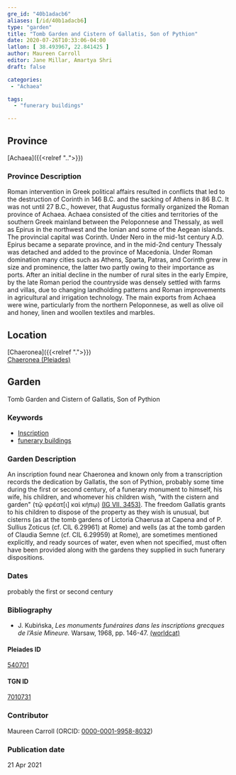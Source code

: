```yaml
---
gre_id: "40b1adacb6"
aliases: [/id/40b1adacb6]
type: "garden"
title: "Tomb Garden and Cistern of Gallatis, Son of Pythion"
date: 2020-07-26T10:33:06-04:00
latlon: [ 38.493967, 22.841425 ]
author: Maureen Carroll
editor: Jane Millar, Amartya Shri
draft: false

categories:
 - "Achaea"

tags:
  - "funerary buildings"

---
```


## Province

[Achaea]({{<relref "..">}})

### Province Description

Roman intervention in Greek political affairs resulted in conflicts that led to the destruction of Corinth in 146 B.C. and the sacking of Athens in 86 B.C. It was not until 27 B.C., however, that Augustus formally organized the Roman province of Achaea. Achaea consisted of the cities and territories of the southern Greek mainland between the Peloponnese and Thessaly, as well as Epirus in the northwest and the Ionian and some of the Aegean islands.
The provincial capital was Corinth. Under Nero in the mid-1st century A.D. Epirus became a separate province, and in the mid-2nd century Thessaly was detached and added to the province of Macedonia. Under Roman domination many cities such as Athens, Sparta, Patras, and Corinth grew in size and prominence, the latter two partly owing to their importance as ports.  After an initial decline in the number of rural sites in the early Empire, by the late Roman period the countryside was densely settled with farms and villas, due to changing landholding patterns and Roman improvements in agricultural and irrigation technology. The main exports from Achaea were wine, particularly from the northern Peloponnese, as well as olive oil and honey, linen and woollen textiles and marbles.

## Location

[Chaeronea]({{<relref ".">}}) \
[Chaeronea (Pleiades)](https://pleiades.stoa.org/places/540701)

<!--### Location Description

## Sublocation

### Sublocation Description

DESCRIPTION -->

## Garden

Tomb Garden and Cistern of Gallatis, Son of Pythion

### Keywords

- [Inscription](#)
- [funerary buildings](http://vocab.getty.edu/page/aat/300005866)

### Garden Description

An inscription found near Chaeronea and known only from a transcription records the dedication by Gallatis, the son of Pythion, probably some time during the first or second century, of a funerary monument to himself, his wife, his children, and whomever his children wish, “with the cistern and garden" (τῷ φρέατ[ι] καὶ κήπῳ) [(IG VII, 3453)](https://inscriptions.packhum.org/text/146974). The freedom Gallatis grants to his children to dispose of the property as they wish is unusual, but cisterns (as at the tomb gardens of Lictoria Chaerusa at Capena and of P. Sullius Zoticus  (cf. CIL 6.29961) at Rome) and wells (as at the tomb garden of Claudia Semne (cf. CIL 6.29959) at Rome), are sometimes mentioned explicitly, and ready sources of water, even when not specified, must often have been provided along with the gardens they supplied in such funerary dispositions.

<!--### Maps

{{< image src="image_name.ext" alt="ALT_TEXT" title="CAPTION" >}}

### Plans

{{< image src="image_name.ext" alt="ALT_TEXT" title="CAPTION" >}}

### Images

-->

### Dates

probably the first or second century

### Bibliography

* J. Kubińska, *Les monuments funéraires dans les inscriptions grecques de l’Asie Mineure.* Warsaw, 1968, pp. 146-47. [(worldcat)](http://www.worldcat.org/oclc/923470105)

<!--#### Periodo ID-->

#### Pleiades ID

[540701](https://pleiades.stoa.org/places/540701)

#### TGN ID

[7010731](http://vocab.getty.edu/page/tgn/7010731)

### Contributor

Maureen Carroll (ORCID: [0000-0001-9958-8032](https://orcid.org/0000-0001-9958-8032))  

### Publication date


21 Apr 2021
